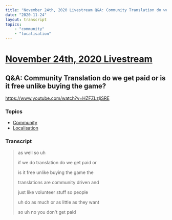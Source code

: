 ```yaml
---
title: "November 24th, 2020 Livestream Q&A: Community Translation do we get paid or is it free unlike buying the game?"
date: "2020-11-24"
layout: transcript
topics:
    - "community"
    - "localisation"
---
```

# [November 24th, 2020 Livestream](../2020-11-24.md)
## Q&A: Community Translation do we get paid or is it free unlike buying the game?
https://www.youtube.com/watch?v=HZFZLzljSRE

### Topics
* [Community](../topics/community.md)
* [Localisation](../topics/localisation.md)

### Transcript

> as well so uh
> 
> if we do translation do we get paid or
> 
> is it free unlike buying the game the
> 
> translations are community driven and
> 
> just like volunteer stuff so people
> 
> uh do as much or as little as they want
> 
> so uh no you don't get paid
> 
